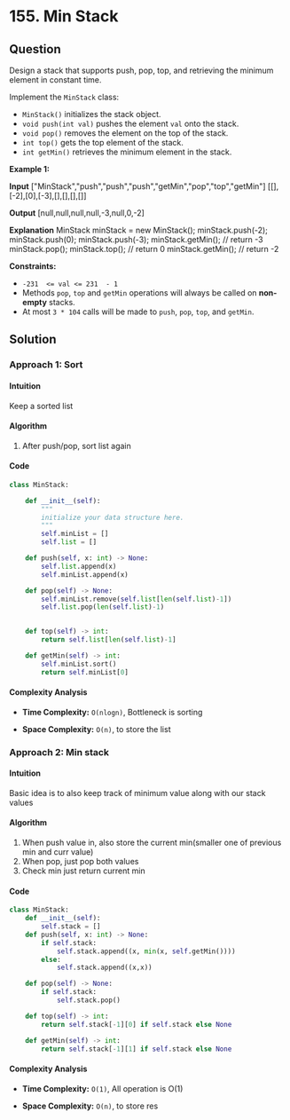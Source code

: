 
# 155. Min Stack

## Question

Design a stack that supports push, pop, top, and retrieving the minimum element in constant time.

Implement the  `MinStack`  class:

- `MinStack()`  initializes the stack object.
- `void push(int val)`  pushes the element  `val`  onto the stack.
- `void pop()`  removes the element on the top of the stack.
- `int top()`  gets the top element of the stack.
- `int getMin()`  retrieves the minimum element in the stack.

**Example 1:**

**Input**
["MinStack","push","push","push","getMin","pop","top","getMin"]
[[],[-2],[0],[-3],[],[],[],[]]

**Output**
[null,null,null,null,-3,null,0,-2]

**Explanation**
MinStack minStack = new MinStack();
minStack.push(-2);
minStack.push(0);
minStack.push(-3);
minStack.getMin(); // return -3
minStack.pop();
minStack.top();    // return 0
minStack.getMin(); // return -2

**Constraints:**

- `-231  <= val <= 231  - 1`
- Methods  `pop`,  `top`  and  `getMin`  operations will always be called on  **non-empty**  stacks.
- At most  `3 * 104`  calls will be made to  `push`,  `pop`,  `top`, and  `getMin`.

## Solution

### Approach 1: Sort

#### Intuition

Keep a sorted list

#### Algorithm

1. After push/pop, sort list again

#### Code

```python
class MinStack:

    def __init__(self):
        """
        initialize your data structure here.
        """
        self.minList = []
        self.list = []

    def push(self, x: int) -> None:
        self.list.append(x)
        self.minList.append(x)

    def pop(self) -> None:
        self.minList.remove(self.list[len(self.list)-1])
        self.list.pop(len(self.list)-1)
        

    def top(self) -> int:
        return self.list[len(self.list)-1]

    def getMin(self) -> int:
        self.minList.sort()
        return self.minList[0]
```

#### Complexity Analysis

- **Time Complexity:**  `O(nlogn)`,  Bottleneck is sorting

- **Space Complexity:**  `O(n)`, to store the list

### Approach 2: Min stack

#### Intuition

Basic idea is to also keep track of minimum value along with our stack values

#### Algorithm

1. When push value in, also store the current min(smaller one of previous min and curr value)
2. When pop, just pop both values
3. Check min just return current min

#### Code

```python
class MinStack:
    def __init__(self):
        self.stack = []
    def push(self, x: int) -> None:
        if self.stack:
            self.stack.append((x, min(x, self.getMin())))
        else:
            self.stack.append((x,x))

    def pop(self) -> None:
        if self.stack:
            self.stack.pop()

    def top(self) -> int:
        return self.stack[-1][0] if self.stack else None

    def getMin(self) -> int:
        return self.stack[-1][1] if self.stack else None
```

#### Complexity Analysis

- **Time Complexity:**  `O(1)`,  All operation is O(1)

- **Space Complexity:**  `O(n)`, to store res
